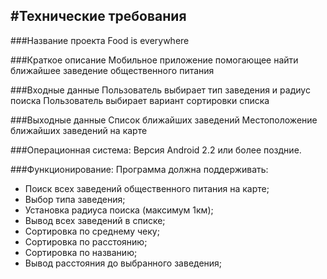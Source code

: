 #Технические требования
----------
###Название проекта
Food is everywhere

###Краткое описание
Мобильное приложение помогающее найти ближайшее заведение общественного питания

###Входные данные
Пользователь выбирает тип заведения и радиус поиска
Пользователь выбирает вариант сортировки списка

###Выходные данные
Список ближайших заведений
Местоположение ближайших заведений на карте




###Операционная система:
Версия Android 2.2 или более поздние.

###Функционирование:
Программа должна поддерживать:
  * Поиск всех заведений общественного питания на карте;
  * Выбор типа заведения;
  * Установка радиуса поиска (максимум 1км);
  * Вывод всех заведений в списке;
  * Сортировка по среднему чеку;
  * Сортировка по расстоянию;
  * Сортировка по названию;
  * Вывод расстояния до выбранного заведения;
